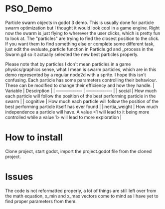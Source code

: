 # PSO_Demo
Particle swarm objects in godot 3 demo. This is usually done for particle swarm optimization but I thought it would look cool in a game engine.
Right now the swarm is just flying to wherever the user clicks, which is pretty fun to look at. The "particles" are trying to find the closest position to the click.
If you want them to find something else or complete some different task, just edit the evaluate_particle function in Particle.gd and _process in the Swarm.gd so it actually selected the new best particles properly.

Please note that by particles I don't mean particles in a game physics/graphics sense, what I mean is swarm particles, which are in this demo represented by a regular node2d with a sprite. I hope this isn't confusing.
Each particle has some parameters controlling their behaviour. These can be modified to change their efficiency and how they handle.
|	Variable 	|	Descirption	|
| ------------- | ------------- |
|	social		| How much each particle will follow the position of the best performing particle in the swarm													|
|	cognitive	| How much each particle will follow the position of the best performing particle itself has ever found											|
|inertia_weight	| How much independence a particle will have. A value <1 will lead to it being more controlled while a value 1> will lead to more exploration	|


# How to install
Clone project, start godot, import the project.godot file from the cloned project.

# Issues
The code is not reformatted properly, a lot of things are still left over from the math equation, x_min and x_max vectors come to mind as I have yet to find proper parameters from them.

